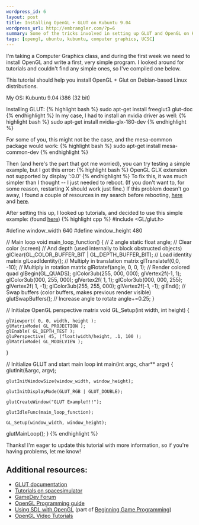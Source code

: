 ```yaml
--- 
wordpress_id: 6
layout: post
title: Installing OpenGL + GLUT on Kubuntu 9.04
wordpress_url: http://embrangler.com/?p=6
summary: Some of the tricks involved in setting up GLUT and OpenGL on Kubuntu 9.04
tags: [opengl, ubuntu, kubuntu, computer graphics, UCSC]
---
```

I'm taking a Computer Graphics class, and during the first week we need to install OpenGL and write a first, very simple program. I looked around for tutorials and couldn't find any simple ones, so I've compiled one below.


This tutorial should help you install OpenGL + Glut on Debian-based Linux distributions.

My OS: Kubuntu 9.04 i386 (32 bit)

Installing GLUT:
{% highlight bash %}
sudo apt-get install freeglut3 glut-doc
{% endhighlight %}
In my case, I had to install an nvidia driver as well:
{% highlight bash %}
sudo apt-get install nvidia-glx-180-dev
{% endhighlight %}

For some of you, this might not be the case, and the mesa-common package would work:
{% highlight bash %}
sudo apt-get install mesa-common-dev
{% endhighlight %}

Then (and here's the part that got me worried), you can try testing a simple example, but I got this error:
{% highlight bash %}
OpenGL GLX extension not supported by display ':0.0'
{% endhighlight %}
To fix this, it was much simpler than I thought -- I just needed to reboot. (If you don't want to, for some reason, restarting X should work just fine.)
If this problem doesn't go away, I found a couple of resources in my search before rebooting, <a href="http://ubuntuforums.org/showthread.php?t=380175">here</a> and <a href="http://www.linuxquestions.org/questions/linux-newbie-8/opengl-glx-extension-not-supported-by-display-0.0-107369/">here</a>.

After setting this up, I looked up tutorials, and decided to use this simple example: (found <a href="http://ubuntuforums.org/showthread.php?t=375425">here</a>)
{% highlight cpp %}
#include &lt;GL/glut.h&gt;

#define window_width  640
#define window_height 480

// Main loop
void main_loop_function()
{
   // Z angle
   static float angle;
   // Clear color (screen)
   // And depth (used internally to block obstructed objects)
   glClear(GL_COLOR_BUFFER_BIT | GL_DEPTH_BUFFER_BIT);
   // Load identity matrix
   glLoadIdentity();
   // Multiply in translation matrix
   glTranslatef(0,0, -10);
   // Multiply in rotation matrix
   glRotatef(angle, 0, 0, 1);
   // Render colored quad
   glBegin(GL_QUADS);
   glColor3ub(255, 000, 000); glVertex2f(-1,  1);
   glColor3ub(000, 255, 000); glVertex2f( 1,  1);
   glColor3ub(000, 000, 255); glVertex2f( 1, -1);
   glColor3ub(255, 255, 000); glVertex2f(-1, -1);
   glEnd();
   // Swap buffers (color buffers, makes previous render visible)
    glutSwapBuffers();
   // Increase angle to rotate
   angle+=0.25;
}

// Initialze OpenGL perspective matrix
void GL_Setup(int width, int height)
{

    glViewport( 0, 0, width, height );
    glMatrixMode( GL_PROJECTION );
    glEnable( GL_DEPTH_TEST );
    gluPerspective( 45, (float)width/height, .1, 100 );
    glMatrixMode( GL_MODELVIEW );
}

// Initialize GLUT and start main loop
int main(int argc, char** argv) {
    glutInit(&argc, argv);

    glutInitWindowSize(window_width, window_height);

    glutInitDisplayMode(GLUT_RGB | GLUT_DOUBLE);

    glutCreateWindow("GLUT Example!!!");

    glutIdleFunc(main_loop_function);

    GL_Setup(window_width, window_height);
   glutMainLoop();
}
{% endhighlight %}

Thanks! I'm eager to update this tutorial with more information, so if you're having problems, let me know!

## Additional resources:

* [GLUT documentation](http://www.opengl.org/documentation/specs/glut/spec3/spec3.html)
* [Tutorials on spacesimulator](http://www.spacesimulator.net/tutorials.html)
* [GameDev Forum](http://www.gamedev.net/reference/list.asp?categoryid=31)
* [OpenGL Programming guide](http://www.glprogramming.com/red/index.html)
* [Using SDL with OpenGL](http://lazyfoo.net/SDL_tutorials/lesson36/index.php) (part of [Beginning Game Programming](http://lazyfoo.net/SDL_tutorials/index.php))
* [OpenGL Video Tutorials](http://www.videotutorialsrock.com/)
